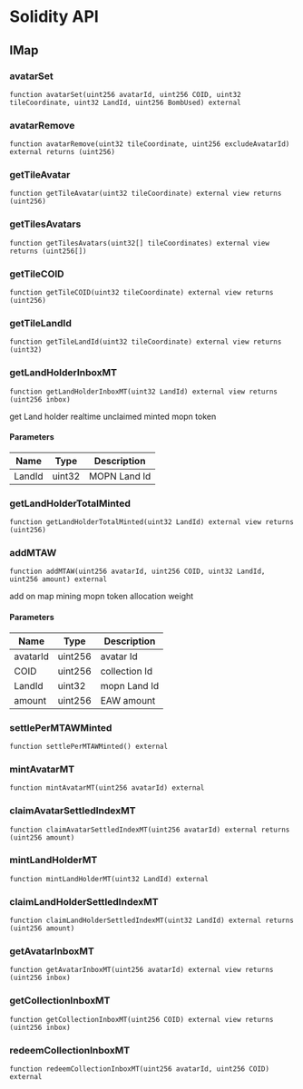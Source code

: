 # Solidity API

## IMap

### avatarSet

```solidity
function avatarSet(uint256 avatarId, uint256 COID, uint32 tileCoordinate, uint32 LandId, uint256 BombUsed) external
```

### avatarRemove

```solidity
function avatarRemove(uint32 tileCoordinate, uint256 excludeAvatarId) external returns (uint256)
```

### getTileAvatar

```solidity
function getTileAvatar(uint32 tileCoordinate) external view returns (uint256)
```

### getTilesAvatars

```solidity
function getTilesAvatars(uint32[] tileCoordinates) external view returns (uint256[])
```

### getTileCOID

```solidity
function getTileCOID(uint32 tileCoordinate) external view returns (uint256)
```

### getTileLandId

```solidity
function getTileLandId(uint32 tileCoordinate) external view returns (uint32)
```

### getLandHolderInboxMT

```solidity
function getLandHolderInboxMT(uint32 LandId) external view returns (uint256 inbox)
```

get Land holder realtime unclaimed minted mopn token

#### Parameters

| Name | Type | Description |
| ---- | ---- | ----------- |
| LandId | uint32 | MOPN Land Id |

### getLandHolderTotalMinted

```solidity
function getLandHolderTotalMinted(uint32 LandId) external view returns (uint256)
```

### addMTAW

```solidity
function addMTAW(uint256 avatarId, uint256 COID, uint32 LandId, uint256 amount) external
```

add on map mining mopn token allocation weight

#### Parameters

| Name | Type | Description |
| ---- | ---- | ----------- |
| avatarId | uint256 | avatar Id |
| COID | uint256 | collection Id |
| LandId | uint32 | mopn Land Id |
| amount | uint256 | EAW amount |

### settlePerMTAWMinted

```solidity
function settlePerMTAWMinted() external
```

### mintAvatarMT

```solidity
function mintAvatarMT(uint256 avatarId) external
```

### claimAvatarSettledIndexMT

```solidity
function claimAvatarSettledIndexMT(uint256 avatarId) external returns (uint256 amount)
```

### mintLandHolderMT

```solidity
function mintLandHolderMT(uint32 LandId) external
```

### claimLandHolderSettledIndexMT

```solidity
function claimLandHolderSettledIndexMT(uint32 LandId) external returns (uint256 amount)
```

### getAvatarInboxMT

```solidity
function getAvatarInboxMT(uint256 avatarId) external view returns (uint256 inbox)
```

### getCollectionInboxMT

```solidity
function getCollectionInboxMT(uint256 COID) external view returns (uint256 inbox)
```

### redeemCollectionInboxMT

```solidity
function redeemCollectionInboxMT(uint256 avatarId, uint256 COID) external
```

